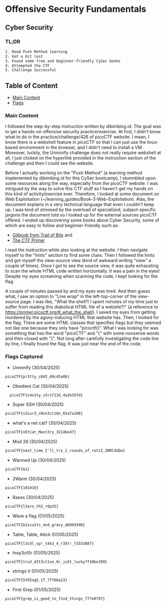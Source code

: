 # Offensive Security Fundamentals
## Cyber Security
### TL;DR
```txt
1. Read Push Method learning
2. Got a bit lost
3. Found some free and beginner-friendly CySec books
4. Attempted the CTF
5. Challenge Successful
```
## Table of Content
* [Main Content](/#Main-Content)
* [Flags](/#Flags)

### Main Content
I followed the step-by-step instruction written by dibimbing.id. The goal was to get a hands-on offensive security practice/exercise. At first, I didn't know what to do in the practice/challenge/426 of picoCTF website. I mean, I know there is a webshell feature in picoCTF so that I can just use the linux-based environment in the browser, and I didn't need to install a VM. Moreover, luckily, the Unminify challenge does not really require webshell at all, I just clicked on the hyperlink provided in the instruction section of the challenge and then I could see the website. 

Before I actually working on the "Push Method" (a learning method implemented by dibimbing.id for this CySec bootcamp), I stumnbled upon some resources along the way, especially from the picoCTF website. I was intrigued by the way to solve this CTF stuff as I haven't get my hands on this kind of activity/exercise ever. Therefore, I looked at some document on Web Exploitation (~/learning_guides/Book-3-Web-Exploitation). Alas, the document explains in a very technical language that even I couldn't keep up. I was kind of stressed by the overload of specialized, subject-specific jargons the document told so I looked up for the external sources picoCTF offered. I ended up discovering some books about Cyber Security, some of which are easy to follow and beginner-friendly such as:
* [Gitbook from Trail of Bits](https://trailofbits.github.io/ctf/index.html) and
* [The CTF Primer](primer.picoctf.org)

I read the instruction while also looking at the website. I then navigate myself to the "hints" section to find some clues. Then I followed the hints and got myself the view-source view (kind of awkward writing "view" a couple of times). Once I got to see the source view, it was quite exhausting to scan the whole HTML code written horizontally. It was a pain in the eyes! Despite my eyes screaming when scanning the code, I kept looking for the flag.

A couple of minutes passed by and my eyes was tired. And then guess what, I saw an option to "Line wrap" in the left-top-corner of the view-source page. I was like, "What the shell?! I spent minutes of my time just to suffer from reading this diabolical HTML file of a website?!" (a reference to https://primer.picoctf.org/#_what_the_shell). I saved my eyes from getting murdered by the agony-inducing HTML that website has. Then, I looked for the flag. There are some HTML classes that specifies flags but they seemed not like one because they only have "picoctf()". What I was looking for was something that has the word "picoCTF" and "{" with some nonsense words and then closed with "}". Not long after carefully investigating the code line by line, I finally found the flag. It was just near the end of the code.


### Flags Captured
* Unminify (30/04/2025)
```txt
picoCTF{pr3tty_c0d3_d9c45a0b}
```
* Obedient Cat (30/04/2025)
```txt
  picoCTF{s4n1ty_v3r1f13d_4a2b35fd}
```
* Super SSH (30/04/2025)
```txt
picoCTF{s3cur3_c0nn3ct10n_65a7a106}
```
* what's a net cat? (30/04/2025)
```txt
picoCTF{nEtCat_Mast3ry_3214be47}
```
* Mod 26 (30/04/2025)
```txt
picoCTF{next_time_I'll_try_2_rounds_of_rot13_ZNMldSDw}
```
* Warmed Up (30/04/2025)
```txt
picoCTF{61}
```
* 2Warm (30/04/2025)
```txt
picoCTF{101010}
```
* Bases (30/04/2025)
```txt
picoCTF{l3arn_th3_r0p35}
```
* Wave a flag (01/05/2025)
```txt
picoCTF{b1scu1ts_4nd_gr4vy_d6969390}
```
* Table, Table, Attck (01/05/2025)
```txt
picoCTF{l3v3l_up!_t4k3_4_r35t!_f3553887}
```
* Insp3ct0r (01/05/2025)
```
picoCTF{tru3_d3t3ct1ve_0r_ju5t_lucky?f10be399}
```
* strings it (01/05/2025)
```txt
picoCTF{5tRIng5_1T_7f766a23}
```
* First Grep (01/05/2025)
```txt
picoCTF{grep_is_good_to_find_things_f77e0797}
```
